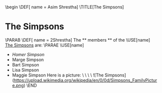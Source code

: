\begin
\DEF[ name = Asim Shrestha]
\TITLE[The Simpsons]
# The Simpsons
\PARAB
\DEF[ name = 2Shrestha]
The ** members ** of the \USE[name] [The Simpsons](https://en.wikipedia.org/wiki/The_Simpsons) are:
\PARAE
\USE[name]
+ *Homer Simpson*
+ Marge Simpson
+ Bart Simpson
+ Lisa Simpson
+ Maggie Simpson
Here is a picture:
\\
\\
\\
\\
![The Simpsons] (https://upload.wikimedia.org/wikipedia/en/0/0d/Simpsons_FamilyPicture.png)
\END